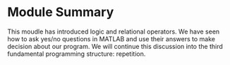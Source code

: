 # Module Summary

This moudle has introduced logic and relational operators. We have seen how to ask yes/no questions in MATLAB and use their answers to make decision about our program. We will continue this discussion into the third fundamental programming structure: repetition.